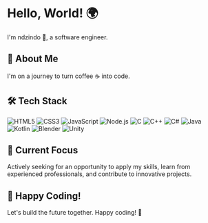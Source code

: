 # Hello, World! 🌍



I'm ndzindo 👋, a software engineer.

## 🚀 About Me

I'm on a journey to turn coffee ☕ into code. 

## 🛠️ Tech Stack

<p align="left">
  <img src="https://img.shields.io/badge/HTML-orange?logo=html5&style=for-the-badge" alt="HTML5">
  <img src="https://img.shields.io/badge/CSS-blue?logo=css3&style=for-the-badge" alt="CSS3">
  <img src="https://img.shields.io/badge/JavaScript-yellow?logo=javascript&style=for-the-badge" alt="JavaScript">
  <img src="https://img.shields.io/badge/Node.js-green?logo=node.js&style=for-the-badge" alt="Node.js">
  <img src="https://img.shields.io/badge/C-blue?logo=c&style=for-the-badge" alt="C">
  <img src="https://img.shields.io/badge/C++-blue?logo=c%2B%2B&style=for-the-badge" alt="C++">
  <img src="https://img.shields.io/badge/.NET-purple?logo=c-sharp&style=for-the-badge" alt="C#">
  <img src="https://img.shields.io/badge/Java-red?logo=java&style=for-the-badge" alt="Java">
  <img src="https://img.shields.io/badge/Kotlin-blueviolet?logo=kotlin&style=for-the-badge" alt="Kotlin">
  <img src="https://img.shields.io/badge/Blender-darkorange?logo=blender&style=for-the-badge" alt="Blender">
  <img src="https://img.shields.io/badge/Unity-black?logo=unity&style=for-the-badge" alt="Unity">
  
</p>

## 🌱 Current Focus

Actively seeking for an opportunity to apply my skills, learn from experienced professionals, and contribute to innovative projects.



## 🚀 Happy Coding!

Let's build the future together. Happy coding! 🚀
